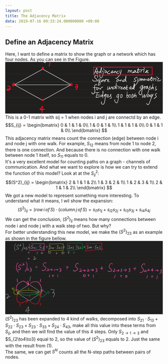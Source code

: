 ```yaml
---
layout: post
title: The Adjacency Matrix
data: 2019-07-16 09:33:24.000000000 +09:00
---
```

## Define an Adjacency Matrix
Here, I want to define a matrix to show the graph or a network which has four nodes. As you can see in the Figure.
![the network graph](/assets/1907/Snipaste_2019-07-16_09-39-37.png)<br>
This is a 0-1 matrix with sij = 1 when nodes i and j are connectd by an edge.
$$S_{ij} =  
  \begin{bmatrix}
  0 & 1 & 1 & 0\\
  1 & 0 & 1 & 1\\
  1 & 1 & 1 & 0\\
  0 & 1 & 1 & 0\\
  \end{bmatrix}
$$
This adjacency matrix means count the connection (edge) between node i and node j with one walk. For example, $S_{12}$ means from node 1 to node 2, there is one connection. And because there is no connection with one walk between node 1 itself, so $S_{11}$ equals to 0.<br>
It's a very excellent model for counting paths on a graph - channels of communication. And what we want to explore is how we can try to extend the function of this model? Look at at the $S_{ij}^2$:
$$(S^2)_{ij} =  
  \begin{bmatrix}
  2 & 1 & 1 & 2\\
  1 & 3 & 2 & 1\\
  1 & 2 & 3 & 1\\
  2 & 1 & 1 & 2\\
  \end{bmatrix}
$$
We got a new model to represent something more interesting. To understand what it means, I wil show the expansion:
$$(S^2)_{ij} = (row\,i\,of\,S)\cdot(column\,j\,of\,S) = s_{i1}s_{1j}+s_{i2}s_{2j}+s_{i3}s_{3j}+s_{i4}s_{4j} \tag{1}$$
We can get the conclusion, $(S^2)_{ij}$ means how many connections between node i and node j with a walk step of two. But why?<br>
For better understanding this new model, we make the $(S^2)_{23}$ as an example as shown in the figure bellow.
![S21 example](/assets/1907/Snipaste_2019-07-17_08-41-12.png)
$(S^2)_{23}$ has been expanded to 4 kind of walks, decomposed into $S_{21}\cdot S_{13} + S_{22}\cdot S_{23} + S_{23}\cdot S_{33} + S_{24}\cdot S_{43}$, make all this value into these terms from $S_{ij}$, and then we will find the value of this 4 steps. Only $S_{2\to1\to3}$ and $S_{2\to4\to3} equal to 2, so the value of $(S^2)_{23}$ equals to 2. Just the same with the result from (1).<br>
The same, we can get $S^N$ counts all the N-step paths between pairs of nodes.

